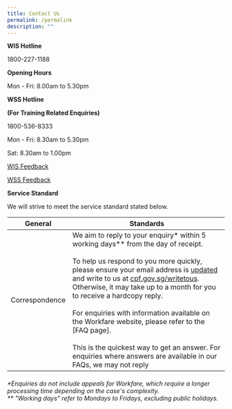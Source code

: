 ```yaml
---
title: Contact Us
permalink: /permalink
description: ""
---
```

**WIS Hotline**

1800-227-1188

**Opening Hours**

Mon - Fri: 8.00am to 5.30pm

**WSS Hotline**

**(For Training Related Enquiries)**

1800-536-8333

Mon - Fri: 8.30am to 5.30pm

Sat: 8.30am to 1.00pm

[WIS Feedback](https://www.cpf.gov.sg/eSvc/Web/Error/ErrorMessage?Code=owOqd5qMsv9SbMrxH4hOvQ%3D%3D%3ATqave9OylPadPzAAmjr5MkEyNntj9hxRZ771Ur574O%2BmhSakQJE%2BWT%2FXH7RCpNJcNQoIEhiGbKYCSvOwK4zgjodNOLZd90tCDl4Ih1DINN3hXdf2H2ZWo6w5AGKh57QwCK%2FxLwwNfSiq2Ue85Oa51g%3D%3D)

[WSS Feedback](https://portal.ssg-wsg.gov.sg/)

**Service Standard**

We will strive to meet the service standard stated below.


| General | Standards |
| ------ | -------- |
| Correspondence     | We aim to reply to your enquiry* within 5 working days** from the day of receipt. <br><br> To help us respond to you more quickly, please ensure your email address is [updated](https://www.cpf.gov.sg/member/login/qr-code) and write to us at [cpf.gov.sg/writetous](https://www.cpf.gov.sg/eSvc/Web/FeedbackSubscription/Index?utm_source=shortURL). Otherwise, it may take up to a month for you to receive a hardcopy reply.<br><br>For enquiries with information available on the Workfare website, please refer to the [FAQ page]. <br><br>This is the quickest way to get an answer. For enquiries where answers are available in our FAQs, we may not reply     | 

###### *Enquiries do not include appeals for Workfare, which require a longer processing time depending on the case's complexity. <br> ** "Working days" refer to Mondays to Fridays, excluding public holidays.